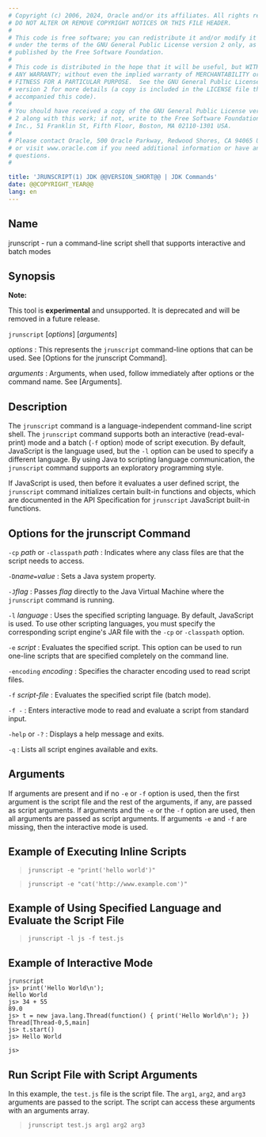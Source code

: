```yaml
---
# Copyright (c) 2006, 2024, Oracle and/or its affiliates. All rights reserved.
# DO NOT ALTER OR REMOVE COPYRIGHT NOTICES OR THIS FILE HEADER.
#
# This code is free software; you can redistribute it and/or modify it
# under the terms of the GNU General Public License version 2 only, as
# published by the Free Software Foundation.
#
# This code is distributed in the hope that it will be useful, but WITHOUT
# ANY WARRANTY; without even the implied warranty of MERCHANTABILITY or
# FITNESS FOR A PARTICULAR PURPOSE.  See the GNU General Public License
# version 2 for more details (a copy is included in the LICENSE file that
# accompanied this code).
#
# You should have received a copy of the GNU General Public License version
# 2 along with this work; if not, write to the Free Software Foundation,
# Inc., 51 Franklin St, Fifth Floor, Boston, MA 02110-1301 USA.
#
# Please contact Oracle, 500 Oracle Parkway, Redwood Shores, CA 94065 USA
# or visit www.oracle.com if you need additional information or have any
# questions.
#

title: 'JRUNSCRIPT(1) JDK @@VERSION_SHORT@@ | JDK Commands'
date: @@COPYRIGHT_YEAR@@
lang: en
---
```


## Name

jrunscript - run a command-line script shell that supports interactive and
batch modes

## Synopsis

**Note:**

This tool is **experimental** and unsupported. It is deprecated and will be
removed in a future release.

`jrunscript` \[*options*\] \[*arguments*\]

*options*
:   This represents the `jrunscript` command-line options that can be used. See
    [Options for the jrunscript Command].

*arguments*
:   Arguments, when used, follow immediately after options or the command name.
    See [Arguments].

## Description

The `jrunscript` command is a language-independent command-line script shell.
The `jrunscript` command supports both an interactive (read-eval-print) mode
and a batch (`-f` option) mode of script execution. By default, JavaScript is
the language used, but the `-l` option can be used to specify a different
language. By using Java to scripting language communication, the `jrunscript`
command supports an exploratory programming style.

If JavaScript is used, then before it evaluates a user defined script, the
`jrunscript` command initializes certain built-in functions and objects, which
are documented in the API Specification for `jrunscript` JavaScript built-in
functions.

## Options for the jrunscript Command

`-cp` *path* or `-classpath` *path*
:   Indicates where any class files are that the script needs to access.

`-D`*name*`=`*value*
:   Sets a Java system property.

`-J`*flag*
:   Passes *flag* directly to the Java Virtual Machine where the `jrunscript`
    command is running.

`-l` *language*
:   Uses the specified scripting language. By default, JavaScript is used. To
    use other scripting languages, you must specify the corresponding script
    engine's JAR file with the `-cp` or `-classpath` option.

`-e` *script*
:   Evaluates the specified script. This option can be used to run one-line
    scripts that are specified completely on the command line.

`-encoding` *encoding*
:   Specifies the character encoding used to read script files.

`-f` *script-file*
:   Evaluates the specified script file (batch mode).

`-f -`
:   Enters interactive mode to read and evaluate a script from standard input.

`-help` or `-?`
:   Displays a help message and exits.

`-q`
:   Lists all script engines available and exits.

## Arguments

If arguments are present and if no `-e` or `-f` option is used, then the first
argument is the script file and the rest of the arguments, if any, are passed
as script arguments. If arguments and the `-e` or the `-f` option are used,
then all arguments are passed as script arguments. If arguments `-e` and `-f`
are missing, then the interactive mode is used.

## Example of Executing Inline Scripts

>   `jrunscript -e "print('hello world')"`

>   `jrunscript -e "cat('http://www.example.com')"`

## Example of Using Specified Language and Evaluate the Script File

>   `jrunscript -l js -f test.js`

## Example of Interactive Mode

```
jrunscript
js> print('Hello World\n');
Hello World
js> 34 + 55
89.0
js> t = new java.lang.Thread(function() { print('Hello World\n'); })
Thread[Thread-0,5,main]
js> t.start()
js> Hello World

js>
```

## Run Script File with Script Arguments

In this example, the `test.js` file is the script file. The `arg1`, `arg2`, and
`arg3` arguments are passed to the script. The script can access these
arguments with an arguments array.

>   `jrunscript test.js arg1 arg2 arg3`
